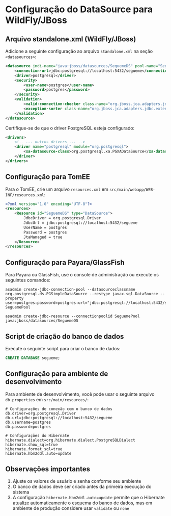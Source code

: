 # Configuração do DataSource para WildFly/JBoss

## Arquivo standalone.xml (WildFly/JBoss)

Adicione a seguinte configuração ao arquivo `standalone.xml` na seção `<datasources>`:

```xml
<datasource jndi-name="java:jboss/datasources/SeguemeDS" pool-name="SeguemeDS" enabled="true" use-java-context="true">
    <connection-url>jdbc:postgresql://localhost:5432/segueme</connection-url>
    <driver>postgresql</driver>
    <security>
        <user-name>postgres</user-name>
        <password>postgres</password>
    </security>
    <validation>
        <valid-connection-checker class-name="org.jboss.jca.adapters.jdbc.extensions.postgres.PostgreSQLValidConnectionChecker"/>
        <exception-sorter class-name="org.jboss.jca.adapters.jdbc.extensions.postgres.PostgreSQLExceptionSorter"/>
    </validation>
</datasource>
```

Certifique-se de que o driver PostgreSQL esteja configurado:

```xml
<drivers>
    <!-- ... outros drivers ... -->
    <driver name="postgresql" module="org.postgresql">
        <xa-datasource-class>org.postgresql.xa.PGXADataSource</xa-datasource-class>
    </driver>
</drivers>
```

## Configuração para TomEE

Para o TomEE, crie um arquivo `resources.xml` em `src/main/webapp/WEB-INF/resources.xml`:

```xml
<?xml version="1.0" encoding="UTF-8"?>
<resources>
    <Resource id="SeguemeDS" type="DataSource">
        JdbcDriver = org.postgresql.Driver
        JdbcUrl = jdbc:postgresql://localhost:5432/segueme
        UserName = postgres
        Password = postgres
        JtaManaged = true
    </Resource>
</resources>
```

## Configuração para Payara/GlassFish

Para Payara ou GlassFish, use o console de administração ou execute os seguintes comandos:

```
asadmin create-jdbc-connection-pool --datasourceclassname org.postgresql.ds.PGSimpleDataSource --restype javax.sql.DataSource --property user=postgres:password=postgres:url="jdbc:postgresql://localhost:5432/segueme" SeguemePool

asadmin create-jdbc-resource --connectionpoolid SeguemePool java:jboss/datasources/SeguemeDS
```

## Script de criação do banco de dados

Execute o seguinte script para criar o banco de dados:

```sql
CREATE DATABASE segueme;
```

## Configuração para ambiente de desenvolvimento

Para ambiente de desenvolvimento, você pode usar o seguinte arquivo `db.properties` em `src/main/resources/`:

```properties
# Configurações de conexão com o banco de dados
db.driver=org.postgresql.Driver
db.url=jdbc:postgresql://localhost:5432/segueme
db.username=postgres
db.password=postgres

# Configurações do Hibernate
hibernate.dialect=org.hibernate.dialect.PostgreSQLDialect
hibernate.show_sql=true
hibernate.format_sql=true
hibernate.hbm2ddl.auto=update
```

## Observações importantes

1. Ajuste os valores de usuário e senha conforme seu ambiente
2. O banco de dados deve ser criado antes da primeira execução do sistema
3. A configuração `hibernate.hbm2ddl.auto=update` permite que o Hibernate atualize automaticamente o esquema do banco de dados, mas em ambiente de produção considere usar `validate` ou `none`
